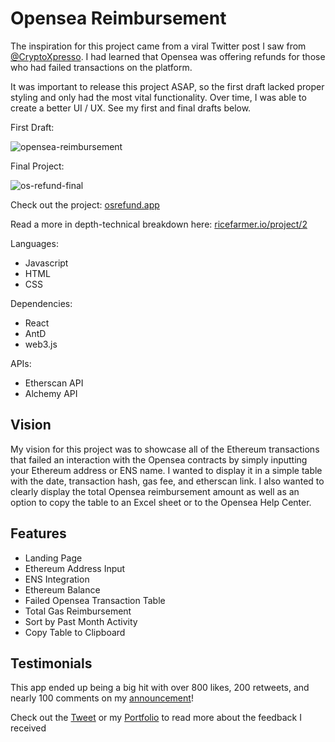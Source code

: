 # Opensea Reimbursement

The inspiration for this project came from a viral Twitter post I saw from [@CryptoXpresso](https://twitter.com/CryptoXpresso/status/1591218382216404992). I had learned that Opensea was offering refunds for those who had failed transactions on the platform.

It was important to release this project ASAP, so the first draft lacked proper styling and only had the most vital functionality. Over time, I was able to create a better UI / UX. See my first and final drafts below.

First Draft:

![opensea-reimbursement](https://user-images.githubusercontent.com/112427358/208730931-9bcbd95b-aaef-4676-afa9-26a5dc0b020c.png)

Final Project:

![os-refund-final](https://user-images.githubusercontent.com/112427358/212579031-ef5fee26-263d-44df-ae3e-1cf5ed8d57b9.png)


Check out the project: [osrefund.app](https://www.osrefund.app/)

Read a more in depth-technical breakdown here: [ricefarmer.io/project/2](https://www.ricefarmer.io/project/2)

Languages:

- Javascript
- HTML
- CSS

Dependencies:

- React
- AntD
- web3.js

APIs:

- Etherscan API
- Alchemy API

## Vision

My vision for this project was to showcase all of the Ethereum transactions that failed an interaction with the Opensea contracts by simply inputting your Ethereum address or ENS name. I wanted to display it in a simple table with the date, transaction hash, gas fee, and etherscan link. I also wanted to clearly display the total Opensea reimbursement amount as well as an option to copy the table to an Excel sheet or to the Opensea Help Center.

## Features

- Landing Page
- Ethereum Address Input
- ENS Integration
- Ethereum Balance
- Failed Opensea Transaction Table
- Total Gas Reimbursement
- Sort by Past Month Activity
- Copy Table to Clipboard

## Testimonials

This app ended up being a big hit with over 800 likes, 200 retweets, and nearly 100 comments on my [announcement](https://twitter.com/RiceFarmerNFT/status/1594745256951562250)!

Check out the [Tweet](https://twitter.com/RiceFarmerNFT/status/1594745256951562250) or my [Portfolio](https://www.ricefarmer.io/project/2) to read more about the feedback I received
